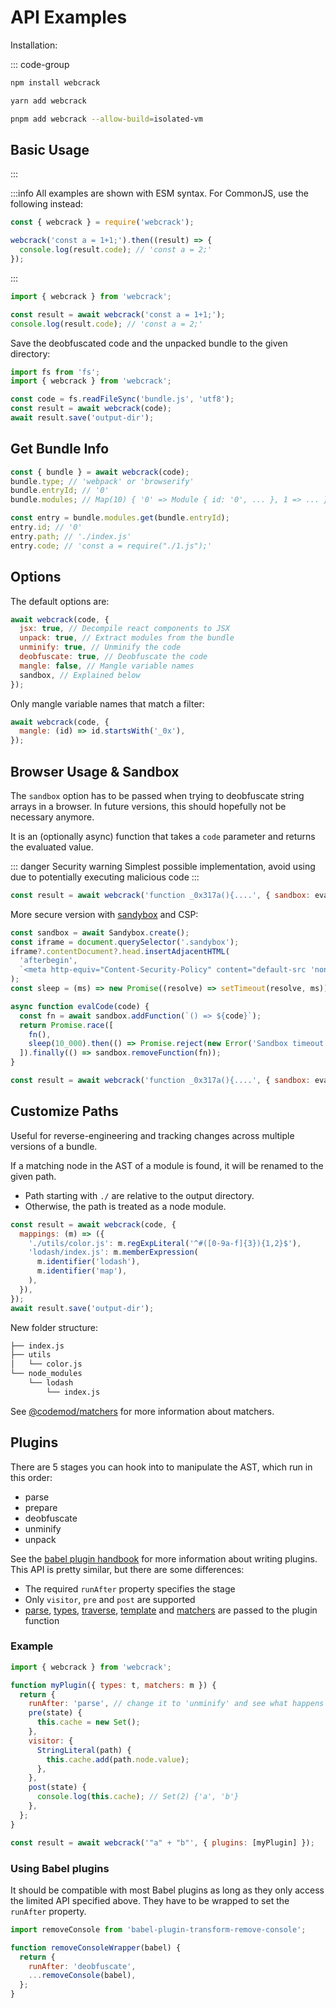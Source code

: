 # API Examples

Installation:

::: code-group

```bash [npm]
npm install webcrack
```

```bash [yarn]
yarn add webcrack
```

```bash [pnpm]
pnpm add webcrack --allow-build=isolated-vm
```

## Basic Usage

:::

:::info
All examples are shown with ESM syntax.
For CommonJS, use the following instead:

```js
const { webcrack } = require('webcrack');

webcrack('const a = 1+1;').then((result) => {
  console.log(result.code); // 'const a = 2;'
});
```

:::

```js
import { webcrack } from 'webcrack';

const result = await webcrack('const a = 1+1;');
console.log(result.code); // 'const a = 2;'
```

Save the deobfuscated code and the unpacked bundle to the given directory:

```js
import fs from 'fs';
import { webcrack } from 'webcrack';

const code = fs.readFileSync('bundle.js', 'utf8');
const result = await webcrack(code);
await result.save('output-dir');
```

## Get Bundle Info

```js
const { bundle } = await webcrack(code);
bundle.type; // 'webpack' or 'browserify'
bundle.entryId; // '0'
bundle.modules; // Map(10) { '0' => Module { id: '0', ... }, 1 => ... }

const entry = bundle.modules.get(bundle.entryId);
entry.id; // '0'
entry.path; // './index.js'
entry.code; // 'const a = require("./1.js");'
```

## Options

The default options are:

```js
await webcrack(code, {
  jsx: true, // Decompile react components to JSX
  unpack: true, // Extract modules from the bundle
  unminify: true, // Unminify the code
  deobfuscate: true, // Deobfuscate the code
  mangle: false, // Mangle variable names
  sandbox, // Explained below
});
```

Only mangle variable names that match a filter:

```js
await webcrack(code, {
  mangle: (id) => id.startsWith('_0x'),
});
```

## Browser Usage & Sandbox

The `sandbox` option has to be passed when trying to deobfuscate string arrays in a browser.
In future versions, this should hopefully not be necessary anymore.

It is an (optionally async) function that takes a `code` parameter and returns the evaluated value.

::: danger Security warning
Simplest possible implementation, avoid using due to potentially executing malicious code
:::

```js
const result = await webcrack('function _0x317a(){....', { sandbox: eval });
```

More secure version with [sandybox](https://github.com/trentmwillis/sandybox) and CSP:

```js
const sandbox = await Sandybox.create();
const iframe = document.querySelector('.sandybox');
iframe?.contentDocument?.head.insertAdjacentHTML(
  'afterbegin',
  `<meta http-equiv="Content-Security-Policy" content="default-src 'none';">`,
);
const sleep = (ms) => new Promise((resolve) => setTimeout(resolve, ms));

async function evalCode(code) {
  const fn = await sandbox.addFunction(`() => ${code}`);
  return Promise.race([
    fn(),
    sleep(10_000).then(() => Promise.reject(new Error('Sandbox timeout'))),
  ]).finally(() => sandbox.removeFunction(fn));
}

const result = await webcrack('function _0x317a(){....', { sandbox: evalCode });
```

## Customize Paths

Useful for reverse-engineering and tracking changes across multiple versions of a bundle.

If a matching node in the AST of a module is found, it will be renamed to the given path.

- Path starting with `./` are relative to the output directory.
- Otherwise, the path is treated as a node module.

```js
const result = await webcrack(code, {
  mappings: (m) => ({
    './utils/color.js': m.regExpLiteral('^#([0-9a-f]{3}){1,2}$'),
    'lodash/index.js': m.memberExpression(
      m.identifier('lodash'),
      m.identifier('map'),
    ),
  }),
});
await result.save('output-dir');
```

New folder structure:

```txt
├── index.js
├── utils
│   └── color.js
└── node_modules
    └── lodash
        └── index.js
```

See [@codemod/matchers](https://github.com/codemod-js/codemod/tree/main/packages/matchers#readme) for more information about matchers.

## Plugins

There are 5 stages you can hook into to manipulate the AST, which run in this order:

- parse
- prepare
- deobfuscate
- unminify
- unpack

See the [babel plugin handbook](https://github.com/jamiebuilds/babel-handbook/blob/master/translations/en/plugin-handbook.md#writing-your-first-babel-plugin) for more information about writing plugins.
This API is pretty similar, but there are some differences:

- The required `runAfter` property specifies the stage
- Only `visitor`, `pre` and `post` are supported
- [parse](https://babeljs.io/docs/babel-parser),
  [types](https://babeljs.io/docs/babel-types),
  [traverse](https://babeljs.io/docs/babel-traverse),
  [template](https://babeljs.io/docs/babel-template) and
  [matchers](https://github.com/codemod-js/codemod/tree/main/packages/matchers) are passed to the plugin function

### Example

```js
import { webcrack } from 'webcrack';

function myPlugin({ types: t, matchers: m }) {
  return {
    runAfter: 'parse', // change it to 'unminify' and see what happens
    pre(state) {
      this.cache = new Set();
    },
    visitor: {
      StringLiteral(path) {
        this.cache.add(path.node.value);
      },
    },
    post(state) {
      console.log(this.cache); // Set(2) {'a', 'b'}
    },
  };
}

const result = await webcrack('"a" + "b"', { plugins: [myPlugin] });
```

### Using Babel plugins

It should be compatible with most Babel plugins as long as they only access the limited API specified above.
They have to be wrapped to set the `runAfter` property.

```js
import removeConsole from 'babel-plugin-transform-remove-console';

function removeConsoleWrapper(babel) {
  return {
    runAfter: 'deobfuscate',
    ...removeConsole(babel),
  };
}
```
